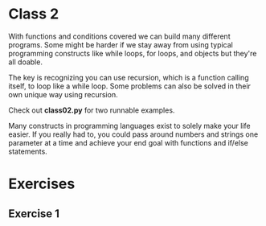 # Class 2
With functions and conditions covered we can build many different programs. Some might be harder if we stay away from using typical programming constructs like while loops, for loops, and objects but they're all doable. 

The key is recognizing you can use recursion, which is a function calling itself, to loop like a while loop. Some problems can also be solved in their own unique way using recursion.

Check out **class02.py** for two runnable examples.

Many constructs in programming languages exist to solely make your life easier. If you really had to, you could pass around numbers and strings one parameter at a time and achieve your end goal with functions and if/else statements.

# Exercises
## Exercise 1
